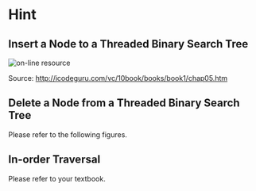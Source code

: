 # Hint #

## Insert a Node to a Threaded Binary Search Tree ##

![on-line resource](http://icodeguru.com/vc/10book/books/book1/243_a.gif "on-line resource")

Source: http://icodeguru.com/vc/10book/books/book1/chap05.htm

## Delete a Node from a Threaded Binary Search Tree ##

Please refer to the following figures.

## In-order Traversal ##

Please refer to your textbook.
